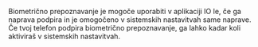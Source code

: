 Biometrično prepoznavanje je mogoče uporabiti v aplikaciji IO le, če ga naprava podpira in je omogočeno v sistemskih nastavitvah same naprave.
Če tvoj telefon podpira biometrično prepoznavanje, ga lahko kadar koli aktiviraš v sistemskih nastavitvah.
